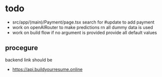 # todo

- src/app/(main)/Payment/page.tsx search for #update to add payment
- work on openAIRouter to make predictions rn all dummy data is used
- work on build flow if no argument is provided provide all default values

## procegure

backend link should be
- https://api.buildyourresume.online


<!-- work on
1. openAIRouter
 -->
